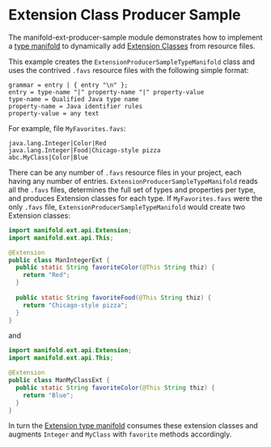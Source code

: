 # Extension Class Producer Sample

The manifold-ext-producer-sample module demonstrates how to implement a 
[type manifold](http://manifold.systems/docs.html#what-is-a-type-manifold) 
to dynamically add [Extension Classes](http://manifold.systems/docs.html#extension-classes) from resource files.

This example creates the `ExtensionProducerSampleTypeManifold` class and 
uses the contrived `.favs` resource files with the following simple format:

```ebnf
grammar = entry | { entry "\n" };
entry = type-name "|" property-name "|" property-value 
type-name = Qualified Java type name
property-name = Java identifier rules
property-value = any text  
```  

For example, file `MyFavorites.favs`:
```text
java.lang.Integer|Color|Red
java.lang.Integer|Food|Chicago-style pizza
abc.MyClass|Color|Blue
```

There can be any number of `.favs` resource files in your project, each
having any number of entries.  `ExtensionProducerSampleTypeManifold`
reads all the `.favs` files, determines the full set of types and properties 
per type, and produces Extension classes for each type.  If `MyFavorites.favs` 
were the only `.favs` file, `ExtensionProducerSampleTypeManifold` would create
two Extension classes:

```java
import manifold.ext.api.Extension;
import manifold.ext.api.This;

@Extension
public class ManIntegerExt {
  public static String favoriteColor(@This String thiz) {
    return "Red";
  }
 
  public static String favoriteFood(@This String thiz) {
    return "Chicago-style pizza";
  }
} 
``` 
and 
```java
import manifold.ext.api.Extension;
import manifold.ext.api.This;

@Extension
public class ManMyClassExt {
  public static String favoriteColor(@This String thiz) {
    return "Blue";
  }
} 
```  

In turn the [Extension type manifold](http://manifold.systems/docs.html#the-extension-manifold)
consumes these extension classes and augments `Integer` and `MyClass` with `favorite` methods 
accordingly.